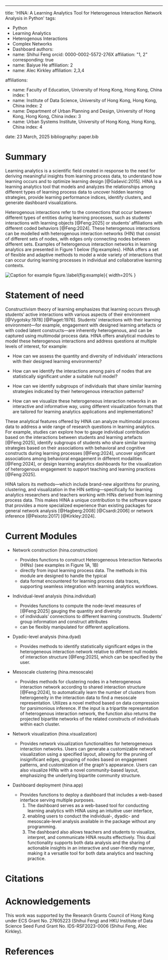 ---
title: 'HINA: A Learning Analytics Tool for Heterogenous Interaction Network Analysis in Python'
tags:
  - Python
  - Learning Analytics
  - Heterogenous Interactions 
  - Complex Networks 
  - Dashboard 
authors:
  - name: Shihui Feng 
    orcid: 0000-0002-5572-276X
    affiliation: "1, 2"
    corresponding: true
  - name: Baiyue He
    affiliation: 2
  - name: Alec Kirkley 
    affiliation: 2,3,4
    
affiliations:
 - name: Faculty of Education, University of Hong Kong, Hong Kong, China 
   index: 1
 - name: Institute of Data Science, University of Hong Kong, Hong Kong, China 
   index: 2
 - name: Department of Urban Planning and Design, University of Hong Kong, Hong Kong, China
   index: 3
 - name: Urban Systems Institute, University of Hong Kong, Hong Kong, China
   index: 4

date: 23 March, 2025
bibliography: paper.bib



# Summary
Learning analytics is a scientific field created in response to the need for deriving meaningful insights from learning process data, 
to understand how learning occurs and to optimize learning design [@Gašević:2015]. HINA is a learning analytics tool that 
models and analyzes the relationships among different types of learning process data to uncover hidden learning strategies, 
provide learning performance indices, identify clusters, and generate dashboard visualizations.  

Heterogenous interactions refer to the connections that occur between different types of entities during learning processes, 
such as students’ interactions with learning objects [@Feng:2025] or students’ affiliations with different 
coded behaviors [@Feng:2024]. These heterogenous interactions can be modelled with heterogenous 
interaction networks (HIN) that consist of different sets of nodes, with edges only connecting nodes between different sets. 
Examples of heterogenous interaction networks in learning analytics are presented in Figure 1 below {fig:examples}. HINA offers a set of flexible and 
adaptive methods to model a wide variety of interactions that can occur during learning processes in individual and collaborative learning contexts.  

![Caption for example figure.\label{fig:example}](figure.png){ width=20% }


# Statement of need

Constructivism theory of learning emphasizes that learning occurs through students’ active interactions with 
various aspects of their environment [@Vygotsky:1978] [@Piaget:1976]. Students’ interactions with their learning environment—for example, 
engagement with designed learning artefacts or with coded latent constructs—are inherently heterogenous, and can be captured using multimodal process data. 
HINA offers analytical modules to model these heterogenous interactions and address questions at multiple levels of interest, for example: 

- How can we assess the quantity and diversity of individuals’ interactions with their designed learning environments?  

- How can we identify the interactions among pairs of nodes that are statistically significant under a suitable null model? 

- How can we identify subgroups of individuals that share similar learning strategies  indicated by their heterogenous interaction patterns? 

- How can we visualize these heterogeneous interaction networks in an interactive and informative way, using different visualization 
formats that are tailored for learning analytics applications and implementations? 


These analytical features offered by HINA can analyze multimodal process data to address a wide range of research questions in 
learning analytics. For example, studies can explore how  to gauge individual contribution based on the interactions between students and 
learning artefacts [@Feng:2025], identify subgroups of students who share similar learning strategies based on their associations with 
behavioral and cognitive constructs during learning processes [@Feng:2024], uncover significant associations among behavioral engagement in 
different modalities [@Feng:2024], or design learning analytics dashboards for the visualization of heterogenous engagement to support teaching and learning practices [@Feng:2025].  
 

HINA tailors its methods—which include brand-new algorithms for pruning, clustering, and visualization in the HIN setting—specifically for 
learning analytics researchers and teachers working with HINs derived from learning process data. This makes HINA a unique contribution to the software space that 
provides a more specialized experience than existing packages for general network analysis [@Hagberg:2008] [@Csardi:2006] or network inference [@Peixoto:2017] [@Kirkley:2024].  


# Current Modules 
- Network construction (hina.construction)  

  - Provides functions to construct Heterogeneous Interaction Networks (HINs) (see examples in Figure 1A, 1B)
  - directly from input learning process data. The methods in this module are designed to handle the typical
  - data format encountered for learning process data traces, supporting seamless integration with learning analytics workflows.  


- Individual-level analysis (hina.individual) 

  - Provides functions to compute the node-level measures of [@Feng:2025] gauging the quantity and diversity
  - of individuals’ connections to different learning constructs. Students’ group information and construct attributes
  - can be flexibly manipulated for different applications. 
 

- Dyadic-level analysis (hina.dyad) 

  - Provides methods to identify statistically significant edges in the heterogeneous interaction
    network relative to different null models of interaction structure [@Feng:2025], which can be specified by the user.  

- Mesoscale clustering (hina.mesoscale) 

  - Provides methods for clustering nodes in a heterogeneous interaction network according to shared interaction structure [@Feng:2024], 
    to automatically learn the number of clusters from heterogeneity in the interaction data to find a mesoscale representation. Utilizes a novel method
    based on data compression for parsimonious inference. If the input is a tripartite representation of heterogenous interaction network,
    the function also returns the projected bipartite networks of the related constructs of individuals within each cluster.  

- Network visualization (hina.visualization) 

  - Provides network visualization functionalities for heterogeneous interaction networks.
    Users can generate a customizable network visualization using a specified layout, allowing for the pruning of insignificant edges,
    grouping of nodes based on engagement patterns, and customization of the graph's appearance.
    Users can also visualize HINs with a novel community-based layout, emphasizing the underlying bipartite community structure.  

- Dashboard deployment (hina.app) 
  - Provides functions to deploy a dashboard that includes a web-based interface serving multiple purposes.
    1) The dashboard serves as a web-based tool for conducting learning analytics with HINA using an intuitive user interface,
    2) enabling users to conduct the individual-, dyadic- and mesoscale-level analysis available in the package without any programming.
    3) The dashboard also allows teachers and students to visualize, interpret, and communicate HINA results effectively.
    This dual functionality supports both data analysis and the sharing of actionable insights in an interactive and user-friendly manner,
    making it a versatile tool for both data analytics and teaching practice. 

# Citations

# Acknowledgements

This work was supported by the Research Grants Council of Hong Kong under 
ECS Grant No. 27605223 (Shihui Feng) and HKU Institute of Data Science Seed Fund Grant No. IDS-RSF2023-0006 (Shihui Feng, Alec Kirkley). 

# References
